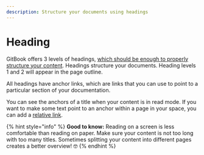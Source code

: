 ```yaml
---
description: Structure your documents using headings
---
```


# Heading

GitBook offers 3 levels of headings, [which should be enough to properly structure your content](https://practicaltypography.com/headings.html). Headings structure your documents. Heading levels 1 and 2 will appear in the page outline.

All headings have anchor links, which are links that you can use to point to a particular section of your documentation.

You can see the anchors of a title when your content is in read mode. If you want to make some text point to an anchor within a page in your space, you can add a [relative link](../../rich-text.md#relative-links).

{% hint style="info" %}
**Good to know:** Reading on a screen is less comfortable than reading on paper. Make sure your content is not too long with too many titles. Sometimes splitting your content into different pages creates a better overview! 🤓
{% endhint %}
